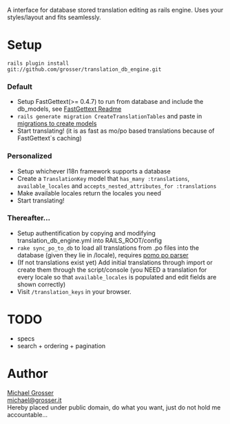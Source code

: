 A interface for database stored translation editing as rails engine.
Uses your styles/layout and fits seamlessly.

Setup
=====
    rails plugin install git://github.com/grosser/translation_db_engine.git

### Default
 - Setup FastGettext(>= 0.4.7) to run from database and include the db_models, see [FastGettext Readme](http://github.com/grosser/fast_gettext)
 - `rails generate migration CreateTranslationTables` and paste in [migrations to create models](http://github.com/grosser/fast_gettext/blob/master/examples/db/migration.rb)
 - Start translating! (it is as fast as mo/po based translations because of FastGettext`s caching)

### Personalized
 - Setup whichever I18n framework supports a database
 - Create a `TranslationKey` model that `has_many :translations`, `available_locales` and `accepts_nested_attributes_for :translations`
 - Make available locales return the locales you need
 - Start translating!

### Thereafter...
 - Setup authentification by copying and modifying translation_db_engine.yml into RAILS_ROOT/config
 - `rake sync_po_to_db` to load all translations from .po files into the database (given they lie in /locale), requires [pomo po parser](http://github.com/grosser/pomo)
 - (If not translations exist yet) Add initial translations through import or create them through the script/console (you NEED a translation for every locale so that `available_locales` is populated and edit fields are shown correctly)
 - Visit `/translation_keys` in your browser.

TODO
====
 - specs
 - search + ordering + pagination

Author
======
[Michael Grosser](http://grosser.it)<br/>
michael@grosser.it<br/>
Hereby placed under public domain, do what you want, just do not hold me accountable...
